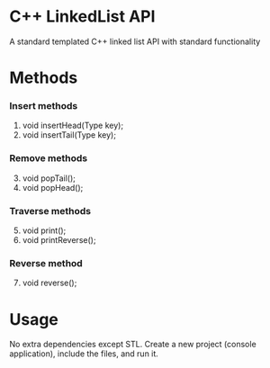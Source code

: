 # C++ LinkedList API
A standard templated C++ linked list API with standard functionality

# Methods

### Insert methods
1) void insertHead(Type key);
2) void insertTail(Type key);

### Remove methods
3) void popTail();
4) void popHead();

### Traverse methods
5) void print();
6) void printReverse();

### Reverse method
7) void reverse();

# Usage

No extra dependencies except STL. Create a new project (console application), include the files, and run it.

